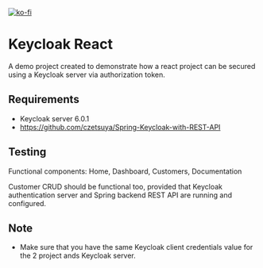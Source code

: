 [![ko-fi](https://www.ko-fi.com/img/githubbutton_sm.svg)](https://ko-fi.com/S6S0YXPX)

# Keycloak React

A demo project created to demonstrate how a react project can be secured using a Keycloak server via authorization token.

## Requirements
- Keycloak server 6.0.1
- https://github.com/czetsuya/Spring-Keycloak-with-REST-API

## Testing

Functional components: Home, Dashboard, Customers, Documentation

Customer CRUD should be functional too, provided that Keycloak authentication server and Spring backend REST API are running and configured.

## Note
- Make sure that you have the same Keycloak client credentials value for the 2 project ands Keycloak server.
